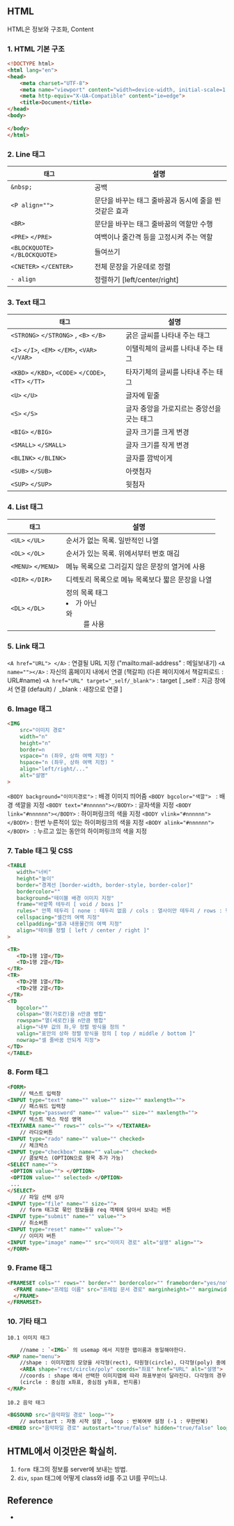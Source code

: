 ## HTML
HTML은 정보와 구조화, Content

### 1. HTML 기본 구조
```html
<!DOCTYPE html>
<html lang="en">
<head>
    <meta charset="UTF-8">
    <meta name="viewport" content="width=device-width, initial-scale=1.0">
    <meta http-equiv="X-UA-Compatible" content="ie=edge">
    <title>Document</title>
</head>
<body>
    
</body>
</html>
```

### 2. Line 태그
| `태그`                         | 설명                                                   |
| ------------------------------ | ------------------------------------------------------ |
| `&nbsp;`                       | 공백                                                   |
| `<P align="">`                 | 문단을 바꾸는 태그 줄바꿈과 동시에 줄을 띈 것같은 효과 |
| `<BR>`                         | 문단을 바꾸는 태그 줄바꿈의 역할만 수행                |
| `<PRE>` `</PRE>`               | 여백이나 줄간격 등을 고정시켜 주는 역할                |
| `<BLOCKQUOTE>` `</BLOCKQUOTE>` | 들여쓰기                                               |
| `<CNETER>` `</CENTER>`         | 전체 문장을 가운데로 정렬                              |
| `- align`                      | 정렬하기 [left/center/right]                           |

### 3. Text 태그
| `태그`                                 | 설명                                     |
| ------------------------------------- | ----------------------------------------- |
| `<STRONG>` `</STRONG>` , `<B>` `</B>`           | 굵은 글씨를 나타내 주는 태그           |
| `<I>` `</I>`, `<EM>` `</EM>`, `<VAR>` `</VAR>`       | 이탤릭체의 글씨를 나타내 주는 태그|
| `<KBD>` `</KBD>`, `<CODE>` `</CODE>`, `<TT>` `</TT>` | 타자기체의 글씨를 나타내 주는 태그|
| `<U>` `</U>`                               | 글자에 밑줄                               |
| `<S>` `</S>`                               | 글자 중앙을 가로지르는 중앙선을 긋는 태그   |
| `<BIG>` `</BIG>`                           | 글자 크기를 크게 변경                     |
| `<SMALL>` `</SMALL>`                       | 글자 크기를 작게 변경                     |
| `<BLINK>` `</BLINK>`                       | 글자를 깜박이게                           |
| `<SUB>` `</SUB>`                           | 아랫첨자                                  |
| `<SUP>` `</SUP>`                           | 윗첨자                                    |

### 4. List 태그
| `태그`        | 설명                                              |
| ------------- | ------------------------------------------------ |
| `<UL>` `</UL>`     | 순서가 없는 목록. 일반적인 나열                  |
| `<OL>` `</OL>`     | 순서가 있는 목록. 위에서부터 번호 매김           |
| `<MENU>` `</MENU>` | 메뉴 목록으로 그리길지 않은 문장의 열거에 사용   |
| `<DIR>` `</DIR>`   | 디렉토리 목록으로 메뉴 목록보다 짧은 문장을 나열 |
| `<DL>` `</DL>`     | 정의 목록 태그<LI>가 아닌<DT>와 <DD>를 사용      |

### 5. Link 태그
  `<A href="URL"> </A>` : 연결될 URL 지정 ("mailto:mail-address" : 메일보내기) 
  `<A name=""></A>` : 자신의 홈페이지 내에서 연결 (책갈피) (다른 페이지에서 책갈피로드 : URL#name)
  `<A href="URL" target="_self/_blank">` : target [ _self : 지금 창에서 연결 (default) /  _blank : 새창으로 연결 ]

### 6. Image 태그
```html
<IMG 
    src="이미지 경로" 
    width="n" 
    height="n" 
    border=n 
    vspace="n (좌우, 상하 여백 지정) "  
    hspace="n (좌우, 상하 여백 지정) " 
    align="left/right/..." 
    alt="설명"
>
```
`<BODY background="이미지경로">` : 배경 이미지 띄어줌
`<BODY bgcolor="색깔"> ` : 배경 색깔을 지정
`<BODY text="#nnnnnn"></BODY>` : 글자색을 지정
`<BODY link="#nnnnnn"></BODY>` : 하이퍼링크의 색을 지정
`<BODY vlink="#nnnnnn"></BODY>` : 한번 누른적이 있는 하이퍼링크의 색을 지정
`<BODY alink="#nnnnnn"></BODY> ` : 누르고 있는 동안의 하이퍼링크의 색을 지정

 ### 7. Table 태그 및 CSS
 ```html
 <TABLE 
    width="너비" 
    height="높이" 
    border="경계선 [border-width, border-style, border-color]" 
    bordercolor="" 
    background="테이블 배경 이미지 지정" 
    frame="바깥쪽 테두리 [ void / boxs ]" 
    rules=" 안쪽 테두리 [ none : 테두리 없음 / cols : 열사이만 테두리 / rows : 행사이만 테두리 ]" 
    cellspacing="셀간의 여백 지정" 
    cellpadding="셀과 내용물간의 여백 지정" 
    align="테이블 정렬 [ left / center / right ]"
>      

<TR>
    <TD>1행 1열</TD>
    <TD>1행 2열</TD>
</TR>  
<TR>
    <TD>2행 1열</TD>
    <TD>2행 2열</TD>
</TR>  
<TD 
    bgcolor="" 
    colspan="행(가로칸)을 n만큼 병합" 
    rowspan="열(세로칸)을 n만큼 병합" 
    align="내부 값의 좌,우 정렬 방식을 정의 " 
    valign="표안의 상하 정렬 방식을 정의 [ top / middle / bottom ]" 
    nowrap="셀 줄바꿈 안되게 지정"> 
</TD>
</TABLE>    
 ```

### 8. Form 태그
```html
<FORM>
    // 텍스트 입력창
<INPUT type="text" name="" value="" size="" maxlength="">    
    // 패스워드 입력창
<INPUT type="password" name="" value="" size="" maxlength="">
    // 텍스트 박스 작성 영역
<TEXTAREA name="" rows="" cols=""> </TEXTAREA>                       
    // 라디오버튼
<INPUT type="rado" name="" value="" checked>
    // 체크박스
<INPUT type="checkbox" name="" value="" checked>
    // 콤보박스 (OPTION으로 항목 추가 가능)
<SELECT name="">
 <OPTION value=""> </OPTION>
 <OPTION value="" selected> </OPTION>
 ...
</SELECT>
    // 파일 선택 상자
<INPUT type="file" name="" size="">
    // form 태그로 묶인 정보들을 req 객체에 담아서 보내는 버튼
<INPUT type="submit" name="" value="">
    // 취소버튼
<INPUT type="reset" name="" value="">
    // 이미지 버튼
<INPUT type="image" name="" src="이미지 경로" alt="설명" align="">
</FORM>
```

### 9. Frame 태그
```html
<FRAMESET cols="" rows="" border="" bordercolor="" frameborder="yes/no" framespacing="여백 크기 지정">
  <FRAME name="프레임 이름" src="프레임 문서 경로" marginheight="" marginwidth="" scrolling="auto/yes/no" noresize>
  </FRAME>
</FRMAMSET>
```

### 10. 기타 태그
    10.1 이미지 태그
```html
    //name : `<IMG>` 의 usemap 에서 지정한 맵이름과 동일해야한다.
<MAP name="menu">
    //shape : 이미지맵의 모양을 사각형(rect), 타원형(circle), 다각형(poly) 중에 지정
    <AREA shape="rect/circle/poly" coords="좌표" href="URL" alt="설명">
    //coords : shape 에서 선택한 이미지맵에 따라 좌표부분이 달라진다. 다각형의 경우 최소 3개의 꼭지점이 필요하다. 
    (circle : 중심점 x좌표, 중심점 y좌표, 반지름)
</MAP>
```
    10.2 음악 태그
```html
<BGSOUND src="음악파일 경로" loop="">
    // autostart : 자동 시작 설정 , loop : 반복여부 설정 (-1 : 무한반복)
<EMBED src="음악파일 경로" autostart="true/false" hidden="true/false" loop="true/false/">
```

## HTML에서 이것만은 확실히. 
1. `form `태그의 정보를 server에 보내는 방법.
2. `div`, `span` 태그에 어떻게 class와 id를 주고 UI를 꾸미느냐.

## Reference
- 